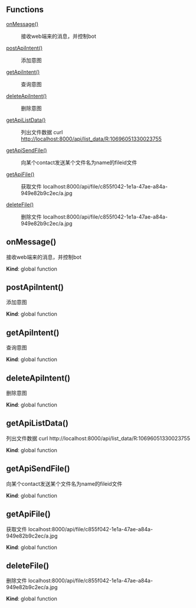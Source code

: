 ## Functions

<dl>
<dt><a href="#onMessage">onMessage()</a></dt>
<dd><p>接收web端来的消息，并控制bot</p>
</dd>
<dt><a href="#postApiIntent">postApiIntent()</a></dt>
<dd><p>添加意图</p>
</dd>
<dt><a href="#getApiIntent">getApiIntent()</a></dt>
<dd><p>查询意图</p>
</dd>
<dt><a href="#deleteApiIntent">deleteApiIntent()</a></dt>
<dd><p>删除意图</p>
</dd>
<dt><a href="#getApiListData">getApiListData()</a></dt>
<dd><p>列出文件数据
curl <a href="http://localhost:8000/api/list_data/R:10696051330023755">http://localhost:8000/api/list_data/R:10696051330023755</a></p>
</dd>
<dt><a href="#getApiSendFile">getApiSendFile()</a></dt>
<dd><p>向某个contact发送某个文件名为name的fileid文件</p>
</dd>
<dt><a href="#getApiFile">getApiFile()</a></dt>
<dd><p>获取文件
localhost:8000/api/file/c855f042-1e1a-47ae-a84a-949e82b9c2ec/a.jpg</p>
</dd>
<dt><a href="#deleteFile">deleteFile()</a></dt>
<dd><p>删除文件
localhost:8000/api/file/c855f042-1e1a-47ae-a84a-949e82b9c2ec/a.jpg</p>
</dd>
</dl>

<a name="onMessage"></a>

## onMessage()
接收web端来的消息，并控制bot

**Kind**: global function  
<a name="postApiIntent"></a>

## postApiIntent()
添加意图

**Kind**: global function  
<a name="getApiIntent"></a>

## getApiIntent()
查询意图

**Kind**: global function  
<a name="deleteApiIntent"></a>

## deleteApiIntent()
删除意图

**Kind**: global function  
<a name="getApiListData"></a>

## getApiListData()
列出文件数据
curl http://localhost:8000/api/list_data/R:10696051330023755

**Kind**: global function  
<a name="getApiSendFile"></a>

## getApiSendFile()
向某个contact发送某个文件名为name的fileid文件

**Kind**: global function  
<a name="getApiFile"></a>

## getApiFile()
获取文件
localhost:8000/api/file/c855f042-1e1a-47ae-a84a-949e82b9c2ec/a.jpg

**Kind**: global function  
<a name="deleteFile"></a>

## deleteFile()
删除文件
localhost:8000/api/file/c855f042-1e1a-47ae-a84a-949e82b9c2ec/a.jpg

**Kind**: global function  
